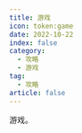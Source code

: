 ```yaml
---
title: 游戏
icon: token:game
date: 2022-10-22
index: false
category:
  - 攻略
  - 游戏
tag:
  - 攻略
article: false
---
```


游戏。
